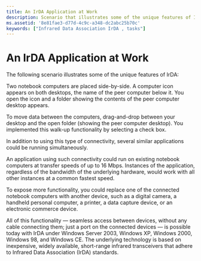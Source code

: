 ```yaml
---
title: An IrDA Application at Work
description: Scenario that illustrates some of the unique features of Infrared Data Association (IrDA).
ms.assetid: '8e81fae3-d77d-4c9c-a348-dc2abc25b70c'
keywords: ["Infrared Data Association IrDA , tasks"]
---
```


# An IrDA Application at Work

The following scenario illustrates some of the unique features of IrDA:

Two notebook computers are placed side-by-side. A computer icon appears on both desktops, the name of the peer computer below it. You open the icon and a folder showing the contents of the peer computer desktop appears.

To move data between the computers, drag-and-drop between your desktop and the open folder (showing the peer computer desktop). You implemented this walk-up functionality by selecting a check box.

In addition to using this type of connectivity, several similar applications could be running simultaneously.

An application using such connectivity could run on existing notebook computers at transfer speeds of up to 16 Mbps. Instances of the application, regardless of the bandwidth of the underlying hardware, would work with all other instances at a common fastest speed.

To expose more functionality, you could replace one of the connected notebook computers with another device, such as a digital camera, a handheld personal computer, a printer, a data capture device, or an electronic commerce device.

All of this functionality — seamless access between devices, without any cable connecting them; just a port on the connected devices — is possible today with IrDA under Windows Server 2003, Windows XP, Windows 2000, Windows 98, and Windows CE. The underlying technology is based on inexpensive, widely available, short-range infrared transceivers that adhere to Infrared Data Association (IrDA) standards.

 

 




